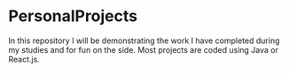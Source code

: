 # PersonalProjects
In this repository I will be demonstrating the work I have completed during my studies and for fun on the side. Most projects are coded using Java or React.js. 
